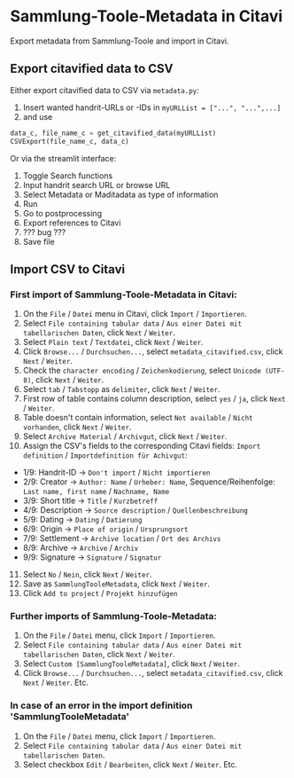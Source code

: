 # Sammlung-Toole-Metadata in Citavi

Export metadata from Sammlung-Toole and import in Citavi. 


## Export citavified data to CSV

Either export citavified data to CSV via `metadata.py`:

1. Insert wanted handrit-URLs or -IDs in `myURLList = ["...", "...",...]`
2. and use
```python
data_c, file_name_c = get_citavified_data(myURLList)
CSVExport(file_name_c, data_c)
```

Or via the streamlit interface:

1. Toggle Search functions
2. Input handrit search URL or browse URL
3. Select Metadata or Maditadata as type of information
4. Run
5. Go to postprocessing
6. Export references to Citavi
7. ??? bug ???
8. Save file

## Import CSV to Citavi

### First import of Sammlung-Toole-Metadata in Citavi:

1. On the `File` / `Datei` menu in Citavi, click `Import` / `Importieren`.
2. Select `File containing tabular data` / `Aus einer Datei mit tabellarischen Daten`, click `Next` / `Weiter`.
3. Select `Plain text` / `Textdatei`, click `Next` / `Weiter`.
4. Click `Browse...` / `Durchsuchen...`, select `metadata_citavified.csv`, click `Next` / `Weiter`.
5. Check the `character encoding` / `Zeichenkodierung`, select `Unicode (UTF-8)`, click `Next` / `Weiter`.
6. Select `tab` / `Tabstopp` as `delimiter`, click `Next` / `Weiter`.
7. First row of table contains column description, select `yes` / `ja`, click `Next` / `Weiter`.
8. Table doesn't contain information, select `Not available` / `Nicht vorhanden`, click `Next` / `Weiter`.
9. Select `Archive Material` / `Archivgut`, click `Next` / `Weiter`.
10. Assign the CSV's fields to the corresponding Citavi fields: `Import definition` / `Importdefinition für Achivgut`: 
- 1/9: Handrit-ID -> `Don't import` / `Nicht importieren`
- 2/9: Creator -> `Author: Name` / `Urheber: Name`, Sequence/Reihenfolge: `Last name, first name` / `Nachname, Name`
- 3/9: Short title -> `Title` / `Kurzbetreff`
- 4/9: Description -> `Source description` / `Quellenbeschreibung`
- 5/9: Dating -> `Dating` / `Datierung`
- 6/9: Origin -> `Place of origin` / `Ursprungsort`
- 7/9: Settlement -> `Archive location` / `Ort des Archivs`
- 8/9: Archive -> `Archive` / `Archiv`
- 9/9: Signature -> `Signature` / `Signatur`
11. Select `No` / `Nein`, click `Next` / `Weiter`.
12. Save as `SammlungTooleMetadata`, click `Next` / `Weiter`.
13. Click `Add to project` / `Projekt hinzufügen`

### Further imports of Sammlung-Toole-Metadata:

1. On the `File` / `Datei` menu, click `Import` / `Importieren`.
2. Select `File containing tabular data` / `Aus einer Datei mit tabellarischen Daten`, click `Next` / `Weiter`.
3. Select `Custom [SammlungTooleMetadata]`, click `Next` / `Weiter`.
4. Click `Browse...` / `Durchsuchen...`, select `metadata_citavified.csv`, click `Next` / `Weiter`. Etc.


### In case of an error in the import definition 'SammlungTooleMetadata'

1. On the `File` / `Datei` menu, click `Import` / `Importieren`.
2. Select `File containing tabular data` / `Aus einer Datei mit tabellarischen Daten`.
3. Select checkbox `Edit` / `Bearbeiten`, click `Next` / `Weiter`. Etc.
